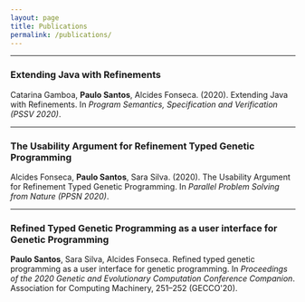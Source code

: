 ```yaml
---
layout: page
title: Publications
permalink: /publications/
---
```


-----------------------------

### Extending Java with Refinements
Catarina Gamboa, **Paulo Santos**, Alcides Fonseca. (2020). Extending Java with Refinements. In *Program Semantics, Specification and Verification (PSSV 2020)*.

-----------------------------

### The Usability Argument for Refinement Typed Genetic Programming
Alcides Fonseca, **Paulo Santos**, Sara Silva. (2020). The Usability Argument for Refinement Typed Genetic Programming. In *Parallel Problem Solving from Nature (PPSN 2020)*.

-----------------------------

### Refined Typed Genetic Programming as a user interface for Genetic Programming
**Paulo Santos**, Sara Silva, Alcides Fonseca. Refined typed genetic programming as a user interface for genetic programming. In *Proceedings of the 2020 Genetic and Evolutionary Computation Conference Companion*. Association for Computing Machinery, 251–252 (GECCO'20).
